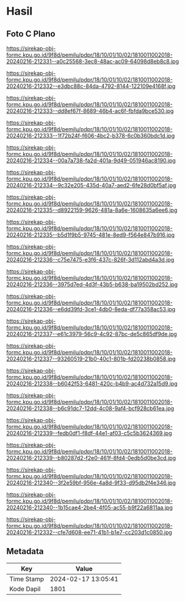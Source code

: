 # Hasil

## Foto C Plano

https://sirekap-obj-formc.kpu.go.id/9f8d/pemilu/pdpr/18/10/01/10/02/1810011002018-20240216-212331--a0c25568-3ec8-48ac-ac09-64098d8eb8c8.jpg

https://sirekap-obj-formc.kpu.go.id/9f8d/pemilu/pdpr/18/10/01/10/02/1810011002018-20240216-212332--e3dbc88c-84da-4792-8144-122109e4168f.jpg

https://sirekap-obj-formc.kpu.go.id/9f8d/pemilu/pdpr/18/10/01/10/02/1810011002018-20240216-212333--dd8ef67f-8689-46b4-ac6f-fbfda9bce530.jpg

https://sirekap-obj-formc.kpu.go.id/9f8d/pemilu/pdpr/18/10/01/10/02/1810011002018-20240216-212333--1f72b24f-f606-4bc2-b378-6c0b360bdc1d.jpg

https://sirekap-obj-formc.kpu.go.id/9f8d/pemilu/pdpr/18/10/01/10/02/1810011002018-20240216-212334--00a7a738-fa2d-401a-9d49-051946ac8190.jpg

https://sirekap-obj-formc.kpu.go.id/9f8d/pemilu/pdpr/18/10/01/10/02/1810011002018-20240216-212334--9c32e205-435d-40a7-aed2-6fe28d0bf5af.jpg

https://sirekap-obj-formc.kpu.go.id/9f8d/pemilu/pdpr/18/10/01/10/02/1810011002018-20240216-212335--d8922159-9626-481a-8a6e-1608635a6ee6.jpg

https://sirekap-obj-formc.kpu.go.id/9f8d/pemilu/pdpr/18/10/01/10/02/1810011002018-20240216-212335--b5d1f9b5-9745-481e-8ed9-f564e847b916.jpg

https://sirekap-obj-formc.kpu.go.id/9f8d/pemilu/pdpr/18/10/01/10/02/1810011002018-20240216-212336--c75e7475-e3f6-437c-826f-3d112abd4a3d.jpg

https://sirekap-obj-formc.kpu.go.id/9f8d/pemilu/pdpr/18/10/01/10/02/1810011002018-20240216-212336--3975d7ed-4d3f-43b5-b638-ba19502bd252.jpg

https://sirekap-obj-formc.kpu.go.id/9f8d/pemilu/pdpr/18/10/01/10/02/1810011002018-20240216-212336--e6dd39fd-3ce1-4db0-8eda-df77a358ac53.jpg

https://sirekap-obj-formc.kpu.go.id/9f8d/pemilu/pdpr/18/10/01/10/02/1810011002018-20240216-212337--e61c3979-56c9-4c92-87bc-de5c865df9de.jpg

https://sirekap-obj-formc.kpu.go.id/9f8d/pemilu/pdpr/18/10/01/10/02/1810011002018-20240216-212337--93260519-21b0-40c1-801b-fd20238b0858.jpg

https://sirekap-obj-formc.kpu.go.id/9f8d/pemilu/pdpr/18/10/01/10/02/1810011002018-20240216-212338--b6042f53-6481-420c-b4b9-ac4d732a15d9.jpg

https://sirekap-obj-formc.kpu.go.id/9f8d/pemilu/pdpr/18/10/01/10/02/1810011002018-20240216-212338--b6c91dc7-12dd-4c08-9af4-bcf928cb61ea.jpg

https://sirekap-obj-formc.kpu.go.id/9f8d/pemilu/pdpr/18/10/01/10/02/1810011002018-20240216-212339--fedb0df1-f8df-44e1-af03-c5c5b3624369.jpg

https://sirekap-obj-formc.kpu.go.id/9f8d/pemilu/pdpr/18/10/01/10/02/1810011002018-20240216-212339--b80287d2-f2e0-461f-8fd4-0edb5d0be3cd.jpg

https://sirekap-obj-formc.kpu.go.id/9f8d/pemilu/pdpr/18/10/01/10/02/1810011002018-20240216-212340--3f2e59bf-956e-4a8d-9f33-d95db2f4e346.jpg

https://sirekap-obj-formc.kpu.go.id/9f8d/pemilu/pdpr/18/10/01/10/02/1810011002018-20240216-212340--1b15cae4-2be4-4f05-ac55-b9f22a6811aa.jpg

https://sirekap-obj-formc.kpu.go.id/9f8d/pemilu/pdpr/18/10/01/10/02/1810011002018-20240216-212332--cfe7d608-ee71-41b1-b1e7-cc203d1c0850.jpg


## Metadata

| Key        | Value               |
| ---------- | ------------------- |
| Time Stamp | 2024-02-17 13:05:41 |
| Kode Dapil | 1801                |



